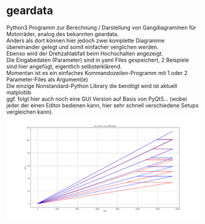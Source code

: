 # geardata
Python3 Programm zur Berechnung / Darstellung von Gangdiagrammen für Motorräder, analog des bekannten geardata.  
Anders als dort können hier jedoch zwei komplette Diagramme übereinander gelegt und somit einfacher verglichen werden.  
Ebenso wird der Drehzahlabfall beim Hochschalten angezeigt.  
Die Eingabedaten (Parameter) sind in yaml Files gespeichert, 2 Beispiele sind hier angefügt, eigentlich selbsterklärend.  
Momentan ist es ein einfaches Kommandozeilen-Programm mit 1 oder 2 Parameter-Files als Argument(e)  
Die einzige Nonstandard-Python Library die benötigt wird ist aktuell matplotlib  
ggf. folgt hier auch noch eine GUI Version auf Basis von PyQt5... (wobei jeder der einen Editor bedienen kann, hier sehr schnell verschiedene Setups vergleichen kann).  
![](geardata.png)

